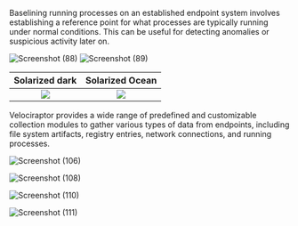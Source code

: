 
Baselining running processes on an established endpoint system involves establishing a reference point for what processes are typically running under normal conditions. This can be useful for detecting anomalies or suspicious activity later on.



 ![Screenshot (88)](https://github.com/Hacosta21/Process-Analysis/assets/65152491/aef524a6-54ec-4704-8ac8-7e217de08578) ![Screenshot (89)](https://github.com/Hacosta21/Process-Analysis/assets/65152491/2cb2698d-992f-4340-a5b6-e2b567569092) 


  Solarized dark             |  Solarized Ocean
:-------------------------:|:-------------------------:
![](https://...Dark.png)  |  ![](https://...Ocean.png)




Velociraptor provides a wide range of predefined and customizable collection modules to gather various types of data from endpoints, including file system artifacts, registry entries, network connections, and running processes.



![Screenshot (106)](https://github.com/Hacosta21/Process-Analysis/assets/65152491/1c9c2f7f-a77d-467e-8455-a9512ec001b7)



![Screenshot (108)](https://github.com/Hacosta21/Process-Analysis/assets/65152491/4f7ee384-145c-44d2-8499-aa68701d7128)





![Screenshot (110)](https://github.com/Hacosta21/Process-Analysis/assets/65152491/5afef217-f3e4-4321-aece-289c44110bc7)

![Screenshot (111)](https://github.com/Hacosta21/Process-Analysis/assets/65152491/489cdbf6-0a51-4cb3-b305-ac2d02a82f9f)
